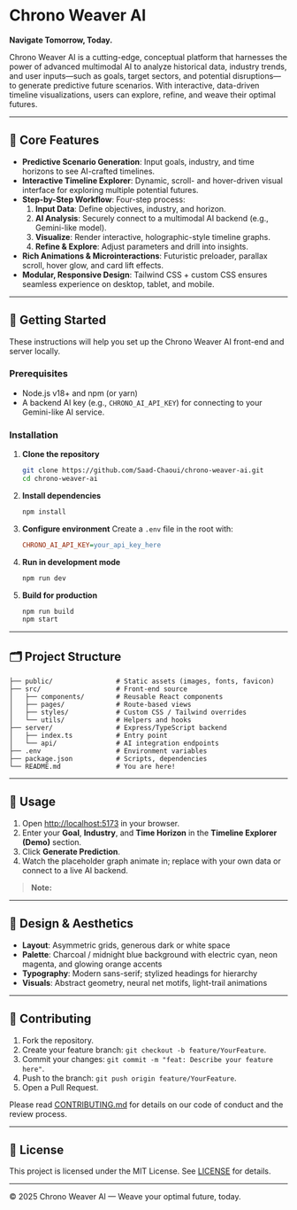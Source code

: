 # Chrono Weaver AI

**Navigate Tomorrow, Today.**

Chrono Weaver AI is a cutting-edge, conceptual platform that harnesses the power of advanced multimodal AI to analyze historical data, industry trends, and user inputs—such as goals, target sectors, and potential disruptions—to generate predictive future scenarios. With interactive, data-driven timeline visualizations, users can explore, refine, and weave their optimal futures.

---

## 🎯 Core Features

- **Predictive Scenario Generation**: Input goals, industry, and time horizons to see AI-crafted timelines.
- **Interactive Timeline Explorer**: Dynamic, scroll- and hover-driven visual interface for exploring multiple potential futures.
- **Step-by-Step Workflow**: Four-step process:
  1. **Input Data**: Define objectives, industry, and horizon.
  2. **AI Analysis**: Securely connect to a multimodal AI backend (e.g., Gemini-like model).
  3. **Visualize**: Render interactive, holographic-style timeline graphs.
  4. **Refine & Explore**: Adjust parameters and drill into insights.
- **Rich Animations & Microinteractions**: Futuristic preloader, parallax scroll, hover glow, and card lift effects.
- **Modular, Responsive Design**: Tailwind CSS + custom CSS ensures seamless experience on desktop, tablet, and mobile.

---

## 🚀 Getting Started

These instructions will help you set up the Chrono Weaver AI front-end and server locally.

### Prerequisites

- Node.js v18+ and npm (or yarn)
- A backend AI key (e.g., `CHRONO_AI_API_KEY`) for connecting to your Gemini-like AI service.

### Installation

1. **Clone the repository**
   ```bash
   git clone https://github.com/Saad-Chaoui/chrono-weaver-ai.git
   cd chrono-weaver-ai
   ```

2. **Install dependencies**
   ```bash
   npm install
   ```

3. **Configure environment**
   Create a `.env` file in the root with:
   ```ini
   CHRONO_AI_API_KEY=your_api_key_here
   ```

4. **Run in development mode**
   ```bash
   npm run dev
   ```

5. **Build for production**
   ```bash
   npm run build
   npm start
   ```

---

## 🗂️ Project Structure

```
├── public/                # Static assets (images, fonts, favicon)
├── src/                   # Front-end source
│   ├── components/        # Reusable React components
│   ├── pages/             # Route-based views
│   ├── styles/            # Custom CSS / Tailwind overrides
│   └── utils/             # Helpers and hooks
├── server/                # Express/TypeScript backend
│   ├── index.ts           # Entry point
│   └── api/               # AI integration endpoints
├── .env                   # Environment variables
├── package.json           # Scripts, dependencies
└── README.md              # You are here!
```

---

## 🔧 Usage

1. Open [http://localhost:5173](http://localhost:5173) in your browser.
2. Enter your **Goal**, **Industry**, and **Time Horizon** in the **Timeline Explorer (Demo)** section.
3. Click **Generate Prediction**.
4. Watch the placeholder graph animate in; replace with your own data or connect to a live AI backend.

> **Note:** <!-- BACKEND AI integration needed here. Connect to Gemini API using a secure backend process and API Key stored in secrets. -->

---

## 📐 Design & Aesthetics

- **Layout**: Asymmetric grids, generous dark or white space
- **Palette**: Charcoal / midnight blue background with electric cyan, neon magenta, and glowing orange accents
- **Typography**: Modern sans-serif; stylized headings for hierarchy
- **Visuals**: Abstract geometry, neural net motifs, light-trail animations

---

## 🤝 Contributing

1. Fork the repository.
2. Create your feature branch: `git checkout -b feature/YourFeature`.
3. Commit your changes: `git commit -m "feat: Describe your feature here"`.
4. Push to the branch: `git push origin feature/YourFeature`.
5. Open a Pull Request.

Please read [CONTRIBUTING.md](CONTRIBUTING.md) for details on our code of conduct and the review process.

---

## 📜 License

This project is licensed under the MIT License. See [LICENSE](LICENSE) for details.

---

© 2025 Chrono Weaver AI — Weave your optimal future, today.

